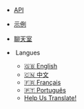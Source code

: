<!-- markdownlint-disable MD041 MD033 -->

- [API](api-reference.md)
- [示例](examples.md)
- [聊天室](chat-room.md)

- <img alt="" src="/_images/langues.svg" /> Langues
  - [🇬🇧 English](/ ":ignore")
  - [🇨🇳 中文](/i18n/zh-CN ":ignore")
  - [🇫🇷 Français](/i18n/fr-FR ":ignore")
  - [🇵🇹 Português](/i18n/pt-PT ":ignore")
  - [Help Us Translate!](/#/contribute-doc?id=translations ":ignore")

